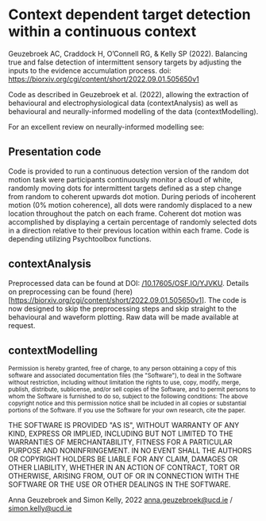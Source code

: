 # Context dependent target detection within a continuous context
Geuzebroek AC, Craddock H, O’Connell RG, &amp; Kelly SP (2022). Balancing true and false detection of intermittent sensory targets by adjusting the inputs to the evidence accumulation process. doi: https://biorxiv.org/cgi/content/short/2022.09.01.505650v1


Code as described in Geuzebroek et al. (2022), allowing the extraction of behavioural and electrophysiological data (contextAnalysis) as well as behavioural and neurally-informed modelling of the data (contextModelling).

For an excellent review on neurally-informed modelling see:

## Presentation code
Code is provided to run a continuous detection version of the random dot motion task were participants continuously monitor a cloud of white, randomly moving dots for intermittent targets defined as a step change from random to coherent upwards dot motion. During periods of incoherent motion (0% motion coherence), all dots were randomly displaced to a new location throughout the patch on each frame. Coherent dot motion was accomplished by displaying a certain percentage of randomly selected dots in a direction relative to their previous location within each frame. Code is depending utilizing Psychtoolbox functions. 

## contextAnalysis
Preprocessed data can be found at DOI: [/10.17605/OSF.IO/YJVKU](https://osf.io/yjvku/?view_only=7ed5aee5d09a4d5ca13de1ba169b0588). Details on preprocessing can be found (here)[https://biorxiv.org/cgi/content/short/2022.09.01.505650v1]. The code is now designed to skip the preprocessing steps and skip straight to the behavioural and waveform plotting. Raw data will be made available at request. 


## contextModelling




<sup>Permission is hereby granted, free of charge, to any person obtaining a copy of this software and associated documentation files (the "Software"), to deal in the Software without restriction, including without limitation the rights to use, copy, modify, merge, publish, distribute, sublicense, and/or sell copies of the Software, and to permit persons to whom the Software is furnished to do so, subject to the following conditions: The above copyright notice and this permission notice shall be included in all copies or substantial portions of the Software. If you use the Software for your own research, cite the paper.

THE SOFTWARE IS PROVIDED "AS IS", WITHOUT WARRANTY OF ANY KIND, EXPRESS OR IMPLIED, INCLUDING BUT NOT LIMITED TO THE WARRANTIES OF MERCHANTABILITY, FITNESS FOR A PARTICULAR PURPOSE AND NONINFRINGEMENT. IN NO EVENT SHALL THE AUTHORS OR COPYRIGHT HOLDERS BE LIABLE FOR ANY CLAIM, DAMAGES OR OTHER LIABILITY, WHETHER IN AN ACTION OF CONTRACT, TORT OR OTHERWISE, ARISING FROM, OUT OF OR IN CONNECTION WITH THE SOFTWARE OR THE USE OR OTHER DEALINGS IN THE SOFTWARE.</sup>

Anna Geuzebroek and Simon Kelly, 2022
anna.geuzebroek@ucd.ie / simon.kelly@ucd.ie
